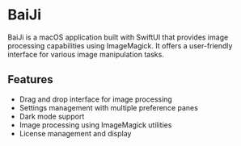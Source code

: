 # BaiJi

BaiJi is a macOS application built with SwiftUI that provides image processing capabilities using ImageMagick. It offers a user-friendly interface for various image manipulation tasks.

## Features

- Drag and drop interface for image processing
- Settings management with multiple preference panes
- Dark mode support
- Image processing using ImageMagick utilities
- License management and display

